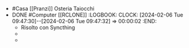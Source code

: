 - #Casa [[Pranzi]] Osteria Taiocchi
- DONE #Computer [[RCLONE]]
  :LOGBOOK:
  CLOCK: [2024-02-06 Tue 09:47:30]--[2024-02-06 Tue 09:47:32] =>  00:00:02
  :END:
	- Risolto con Syncthing
	-
	-